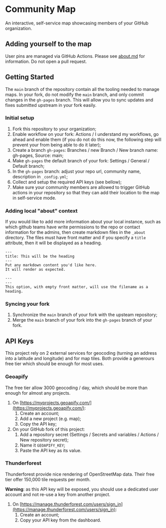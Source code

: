 # Community Map

An interactive, self-service map showcasing members of your GitHub organization.

## Adding yourself to the map

User pins are managed via GitHub Actions.
Please see [about.md](about) for information.
Do not open a pull request.

## Getting Started

The `main` branch of the repository contain all the tooling needed to manage maps.  In your fork, do not modify the `main` branch, and only commit changes in the `gh-pages` branch.
This will allow you to sync updates and fixes submitted upstream in your fork easily.

### Initial setup

1. Fork this repository to your organization;
1. Enable workflow on your fork: Actions / I understand my workflows, go ahead and enable them (if you do not do this now, the following step will prevent your from being able to do it later);
1. Create a branch `gh-pages`: Branches / new Branch / New branch name: gh-pages, Source: main;
1. Make `gh-pages` the default branch of your fork: Settings / General / Default branch;
1. In the `gh-pages` branch: adjust your repo url, community name, description in `_config.yml`;
1. Collect and setup the required API keys (see bellow);
1. Make sure your community members are allowed to trigger GitHub actions in your repository so that they can add their location to the map in self-service mode.

### Adding local "about" context

If you would like to add more information about your local instance, such as which
github teams have write permissions to the repo or contact information for the admins,
then create markdown files in the `_about` directory. The files must have front matter
and if you specify a `title` attribute, then it will be displayed as a heading.

```
---
title: This will be the heading
---
Put any markdown content you'd like here.
It will render as expected.
```

```
---
---
This option, with empty front matter, will use the filename as a heading.
```

### Syncing your fork

1. Synchronize the `main` branch of your fork with the upsteam repository;
1. Merge the `main` branch of your fork into the `gh-pages` branch of your fork.

## API Keys

This project rely on 2 external services for geocoding (turning an address into a latitude and longitude) and for map tiles.  Both provide a generours free tier which should be enough for most uses.

### Geoapify

The free tier allow 3000 geocoding / day, which should be more than enough for almost any projects.

1. On [https://myprojects.geoapify.com/](https://myprojects.geoapify.com/):
   1. Create an account;
   1. Add a new project (e.g. map);
   1. Copy the API key;
1. On your GitHub fork of this project:
   1. Add a repository secret (Settings / Secrets and variables / Actions / New repository secret);
   1. Name it `GEOAPIFY_KEY`;
   1. Paste the API key as its value.

### Thunderforest

Thunderforest provide nice rendering of OpenStreetMap data.  Their free tier offer 150,000 tile requests per month.

**Warning**: as this API key will be exposed, you should use a dedicated user account and not re-use a key from another project.

1. On [https://manage.thunderforest.com/users/sign_in](https://manage.thunderforest.com/users/sign_in):
   1. Create an account;
   1. Copy your API key from the dashboard.
